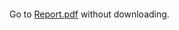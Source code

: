<object data="https://uit-anhvuk13.github.io/uit.nt230.labs/lab5/Report.pdf" type="application/pdf">
    <embed src="https://uit-anhvuk13.github.io/uit.nt230.labs/lab5/Report.pdf" type="application/pdf">
        <p>Go to <a href="https://uit-anhvuk13.github.io/uit.nt230.labs/lab5/Report.pdf">Report.pdf</a> without downloading.</p>
    </embed>
</object>
